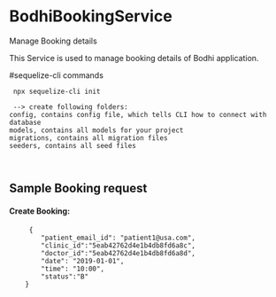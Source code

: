# BodhiBookingService
Manage Booking details

This Service is used to manage booking details of Bodhi application.

#sequelize-cli commands
```
 npx sequelize-cli init  

 --> create following folders:
config, contains config file, which tells CLI how to connect with database
models, contains all models for your project
migrations, contains all migration files
seeders, contains all seed files



```
## Sample Booking request
#### Create Booking:
```
     { 
        "patient_email_id": "patient1@usa.com",   
        "clinic_id":"5eab42762d4e1b4db8fd6a8c",
        "doctor_id":"5eab42762d4e1b4db8fd6a8d",
        "date": "2019-01-01",
        "time": "10:00",
        "status":"B"
    }
```